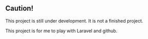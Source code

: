 ## Caution!

This project is still under development. It is not a finished project.

This project is for me to play with Laravel and github.

